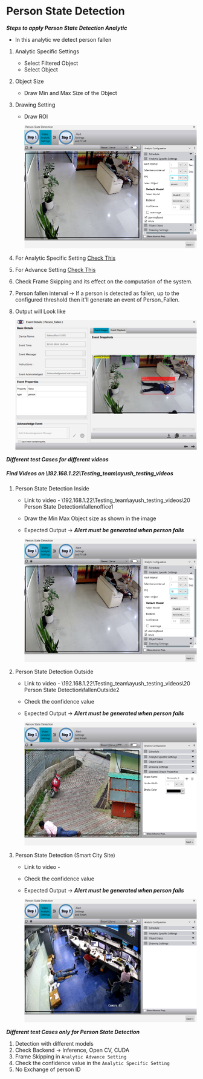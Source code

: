 # **Person State Detection**
 
***Steps to apply Person State Detection Analytic***
- In this analytic we detect person fallen
1. Analytic Specific Settings
   - Select Filtered Object
   - Select Object
2. Object Size
   - Draw Min and Max Size of the Object
4. Drawing Setting
   - Draw ROI

     ![image](https://github.com/ayushaggarwalI2V/Video-Analytics-Server/blob/main/21%20Person%20State%20Detection/images/person%20state.png "Person State Detection")

5. For Analytic Specific Setting [Check This](https://stackoverflowteams.com/c/i2v-systems/questions/122)
6. For Advance Setting [Check This](https://stackoverflowteams.com/c/i2v-systems/questions/132)
7. Check Frame Skipping and its effect on the computation of the system.
8. Person fallen interval -> If a person is detected as fallen, up to the configured threshold then it'll generate an event of Person_Fallen.
9. Output will Look like

     ![image](https://github.com/ayushaggarwalI2V/Video-Analytics-Server/blob/main/21%20Person%20State%20Detection/images/person%20state%20alert.png "Person State Detection output")

***Different test Cases for different videos***
##### Find Videos on _\\192.168.1.22\Testing_team\ayush_testing_videos_

1. Person State Detection Inside 
   - Link to video - \\192.168.1.22\Testing_team\ayush_testing_videos\20 Person State Detection\fallenoffice1
   - Draw the Min Max Object size as shown in the image
   - Expected Output -> **_Alert must be generated when person falls_**
     
     ![image](https://github.com/ayushaggarwalI2V/Video-Analytics-Server/blob/main/21%20Person%20State%20Detection/images/person%20state.png "Person State Detection")

2. Person State Detection Outside
   - Link to video - \\192.168.1.22\Testing_team\ayush_testing_videos\20 Person State Detection\fallenOutside2
   - Check the confidence value
   - Expected Output -> **_Alert must be generated when person falls_**
   
     ![image](https://github.com/ayushaggarwalI2V/Video-Analytics-Server/blob/main/21%20Person%20State%20Detection/images/person%20state%20outside2.png "Person State Detection")

3. Person State Detection (Smart City Site)
   - Link to video - 
   - Check the confidence value
   - Expected Output -> **_Alert must be generated when person falls_**
   
     ![image](https://github.com/ayushaggarwalI2V/Video-Analytics-Server/blob/main/21%20Person%20State%20Detection/images/person%20state%20iocl.png "Person State Detection")

***Different test Cases only for Person State Detection***

1. Detection with different models
2. Check Backend -> Inference, Open CV, CUDA
3. Frame Skipping in `Analytic Advance Setting`
4. Check the confidence value in the `Analytic Specific Setting`
5. No Exchange of person ID
